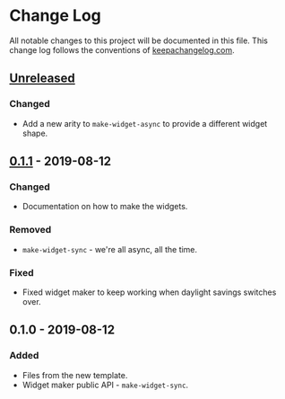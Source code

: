 # Change Log
All notable changes to this project will be documented in this file. This change log follows the conventions of [keepachangelog.com](http://keepachangelog.com/).

## [Unreleased]
### Changed
- Add a new arity to `make-widget-async` to provide a different widget shape.

## [0.1.1] - 2019-08-12
### Changed
- Documentation on how to make the widgets.

### Removed
- `make-widget-sync` - we're all async, all the time.

### Fixed
- Fixed widget maker to keep working when daylight savings switches over.

## 0.1.0 - 2019-08-12
### Added
- Files from the new template.
- Widget maker public API - `make-widget-sync`.

[Unreleased]: https://github.com/your-name/mywallet/compare/0.1.1...HEAD
[0.1.1]: https://github.com/your-name/mywallet/compare/0.1.0...0.1.1
